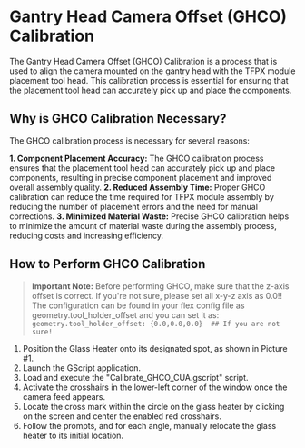# Gantry Head Camera Offset (GHCO) Calibration

The Gantry Head Camera Offset (GHCO) Calibration is a process that is used to align the camera mounted on the gantry head with the TFPX module placement tool head. This calibration process is essential for ensuring that the placement tool head can accurately pick up and place the components.

## Why is GHCO Calibration Necessary?
The GHCO calibration process is necessary for several reasons:

**1. Component Placement Accuracy:** The GHCO calibration process ensures that the placement tool head can accurately pick up and place components, resulting in precise component placement and improved overall assembly quality.
**2. Reduced Assembly Time:** Proper GHCO calibration can reduce the time required for TFPX module assembly by reducing the number of placement errors and the need for manual corrections.
**3. Minimized Material Waste:** Precise GHCO calibration helps to minimize the amount of material waste during the assembly process, reducing costs and increasing efficiency.

## How to Perform GHCO Calibration
>**Important Note:** Before performing GHCO, make sure that the z-axis offset is correct. If you're not sure, please set all x-y-z axis as 0.0!! The configuration can be found in your flex config file as geometry.tool_holder_offset and you can set it as: `geometry.tool_holder_offset: {0.0,0.0,0.0}  ## If you are not sure!`

1. Position the Glass Heater onto its designated spot, as shown in Picture #1.
2. Launch the GScript application.
3. Load and execute the "Calibrate_GHCO_CUA.gscript" script.
4. Activate the crosshairs in the lower-left corner of the window once the camera feed appears.
5. Locate the cross mark within the circle on the glass heater by clicking on the screen and center the enabled red crosshairs.
6. Follow the prompts, and for each angle, manually relocate the glass heater to its initial location.


